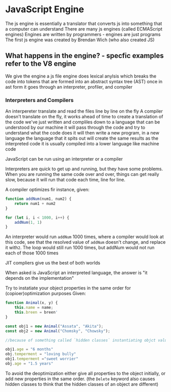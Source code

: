 # JavaScript Engine

The js engine is essentially a translator that converts js into something that a computer can understand
There are many js engines (called ECMAScript engines)
Engines are written by programmers - engines are just programs
The first js engine was created by Brendan Wich (who also created JS)

## What happens in the engine? - specfic examples refer to the V8 engine

We give the engine a js file
engine does lexical anylsis which breaks the code into tokens that are formed into an abstract syntax tree (AST)
once in ast form it goes through an interpreter, profiler, and compiler

### Interpreters and Compilers

An interpereter translate and read the files line by line on the fly
A compiler doesn't translate on the fly, it works ahead of time to create a translation of the code we've just written and compliles down to a language that can be understood by our machine
it will pass through the code and try to understand what the code does
it will then write a new program, in a new language
the language that it spits out will create the same results as the interpreted code
it is usually compiled into a lower language like machine code

JavaScript can be run using an interpreter or a compiler

Interpreters are quick to get up and running, but they have some problems. When you are running the same code over and over, things can get really slow, because it will run that code each time, line for line.

A compiler optimizes fir instance, given:

```js
function addNum(num1, num2) {
    return num1 + num2
}

for (let i, i < 1000, i++) {
    addNum(1, 1)
}
```

An interpreter would run `addNum` 1000 times, where a compiler would look at this code, see that the resolved value of `addNum` doesn't change, and replace it with`2`. The loop would still run 1000 times, but addNum would not run each of those 1000 times

JIT compliers give us the best of both worlds

When asked is JavaScript an interpreted language, the answer is "it depends on the implementation"

Try to instatiate your object properties in the same order for (copioer)optimization purposes
Given:

```js
function Animal(x, y) {
    this.name = name;
    this.breen = breen'
}

const obj1 = new Animal("Assata", "Akita");
const obj2 = new Animal("Chomsky", "Chowsky");

//because of something called `hidden classes` instantiating objct values in a diffeerent order will deoptimize the code.

obj1.age = "6 months"
obj.temperment = "loving bully"
obj1.temperment ="sweet worrier"
obj.age = "1.5 years"
```

To avoid the deoptimization either give all properties to the object initially, or add new properties in the same order.
(the `Delete` keyword also causes hidden classes to think that the hidden classes of an object are different)
